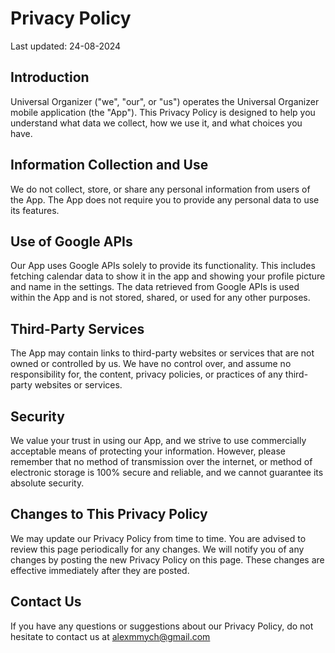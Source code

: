 # Privacy Policy

Last updated: 24-08-2024

## Introduction

Universal Organizer ("we", "our", or "us") operates the Universal Organizer mobile application (the "App"). This Privacy Policy is designed to help you understand what data we collect, how we use it, and what choices you have.

## Information Collection and Use

We do not collect, store, or share any personal information from users of the App. The App does not require you to provide any personal data to use its features.

## Use of Google APIs

Our App uses Google APIs solely to provide its functionality. This includes fetching calendar data to show it in the app and showing your profile picture and name in the settings. The data retrieved from Google APIs is used within the App and is not stored, shared, or used for any other purposes.

## Third-Party Services

The App may contain links to third-party websites or services that are not owned or controlled by us. We have no control over, and assume no responsibility for, the content, privacy policies, or practices of any third-party websites or services.

## Security

We value your trust in using our App, and we strive to use commercially acceptable means of protecting your information. However, please remember that no method of transmission over the internet, or method of electronic storage is 100% secure and reliable, and we cannot guarantee its absolute security.

## Changes to This Privacy Policy

We may update our Privacy Policy from time to time. You are advised to review this page periodically for any changes. We will notify you of any changes by posting the new Privacy Policy on this page. These changes are effective immediately after they are posted.

## Contact Us

If you have any questions or suggestions about our Privacy Policy, do not hesitate to contact us at alexmmych@gmail.com
